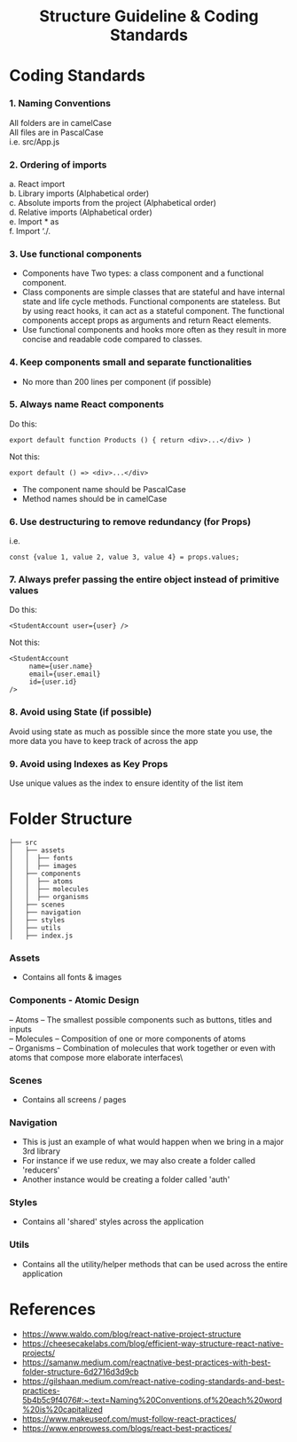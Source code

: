 <div align="center">
<!-- Title: -->
  <h1>Structure Guideline & Coding Standards</h1>
</div>

# Coding Standards

### 1. Naming Conventions
All folders are in camelCase\
All files are in PascalCase\
i.e. src/App.js

### 2. Ordering of imports
a. React import\
b. Library imports (Alphabetical order)\
c. Absolute imports from the project (Alphabetical order)\
d. Relative imports (Alphabetical order)\
e. Import * as\
f. Import ‘./<some file>.<some extension>

### 3. Use functional components
- Components have Two types: a class component and a functional component.
- Class components are simple classes that are stateful and have internal state and life cycle methods. Functional components are stateless. But by using react hooks, it can act as a stateful component. The functional components accept props as arguments and return React elements.
- Use functional components and hooks more often as they result in more concise and readable code compared to classes.

### 4. Keep components small and separate functionalities
- No more than 200 lines per component (if possible)

### 5. Always name React components
Do this: 
```
export default function Products () { return <div>...</div> )
```
Not this: 
```
export default () => <div>...</div>
```
- The component name should be PascalCase
- Method names should be in camelCase

### 6. Use destructuring to remove redundancy (for Props)
i.e. 
```
const {value 1, value 2, value 3, value 4} = props.values;
```

### 7. Always prefer passing the entire object instead of primitive values
Do this: 
```
<StudentAccount user={user} />
```
Not this:
``` 
<StudentAccount
     name={user.name}
     email={user.email}
     id={user.id}
/>
```

### 8. Avoid using State (if possible)
Avoid using state as much as possible since the more state you use, the more data you have to keep track of across the app

### 9. Avoid using Indexes as Key Props
Use unique values as the index to ensure identity of the list item

  
# Folder Structure
```
├── src
│   ├── assets
│   │  ├── fonts
│   │  ├── images
│   ├── components
│   │  ├── atoms
│   │  ├── molecules
│   │  ├── organisms
│   ├── scenes
│   ├── navigation
│   ├── styles
│   ├── utils
│   ├── index.js
```
### Assets
- Contains all fonts & images
### Components - Atomic Design
– Atoms – The smallest possible components such as buttons, titles and inputs\
– Molecules – Composition of one or more components of atoms\
– Organisms – Combination of molecules that work together or even with atoms that compose more elaborate interfaces\
### Scenes
- Contains all screens / pages
### Navigation
- This is just an example of what would happen when we bring in a major 3rd library
- For instance if we use redux, we may also create a folder called 'reducers'
- Another instance would be creating a folder called 'auth'
### Styles
- Contains all 'shared' styles across the application
### Utils
- Contains all the utility/helper methods that can be used across the entire application

  
# References
- https://www.waldo.com/blog/react-native-project-structure
- https://cheesecakelabs.com/blog/efficient-way-structure-react-native-projects/
- https://samanw.medium.com/reactnative-best-practices-with-best-folder-structure-6d2716d3d9cb
- https://gilshaan.medium.com/react-native-coding-standards-and-best-practices-5b4b5c9f4076#:~:text=Naming%20Conventions,of%20each%20word%20is%20capitalized
- https://www.makeuseof.com/must-follow-react-practices/
- https://www.enprowess.com/blogs/react-best-practices/
